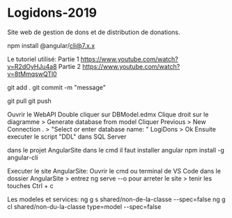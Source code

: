 # Logidons-2019
Site web de gestion de dons et de distribution de donations. 

npm install @angular/cli@7.x.x

Le tutoriel utilisé:
Partie 1
https://www.youtube.com/watch?v=R2dOyHJu4a8
Partie 2
https://www.youtube.com/watch?v=8tMmqswQTl0

git add .
git commit -m "message"

git pull
git push

Ouvrir le WebAPI
Double cliquer sur DBModel.edmx
Clique droit sur le diagramme > Generate database from model
Cliquer Previous > New Connection
. > "Select or enter database name: " LogiDons > Ok
Ensuite executer le script "DDL" dans SQL Server

dans le projet AngularSite dans le cmd il faut installer angular
npm install -g angular-cli

Executer le site AngularSite:
Ouvrir le cmd ou terminal de VS Code dans le dossier AngularSite > entrez
ng serve --o
pour arreter le site > tenir les touches
Ctrl + c

Les modeles et services: 
ng g s shared/non-de-la-classe --spec=false
ng g cl shared/non-du-la-classe type=model --spec=false
